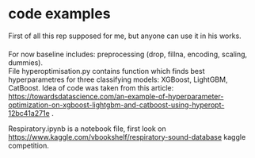 
# code examples
First of all this rep supposed for me, but anyone can use it in his works.
####

For now baseline includes: preprocessing (drop, fillna, encoding, scaling, dummies).         
File hyperoptimisation.py contains function which finds best hyperparametres for three classifying models: XGBoost, LightGBM, CatBoost. Idea of code was taken from this article: https://towardsdatascience.com/an-example-of-hyperparameter-optimization-on-xgboost-lightgbm-and-catboost-using-hyperopt-12bc41a271e .

Respiratory.ipynb is a notebook file, first look on https://www.kaggle.com/vbookshelf/respiratory-sound-database kaggle competition.
